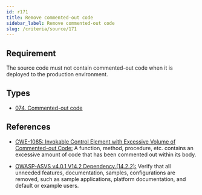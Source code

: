 ```yaml
---
id: r171
title: Remove commented-out code
sidebar_label: Remove commented-out code
slug: /criteria/source/171
---
```


## Requirement

The source code must not contain commented-out code
when it is deployed to the production environment.

## Types

- [074. Commented-out code](/types/074)

## References

- [CWE-1085: Invokable Control Element with Excessive Volume of Commented-out Code:](https://cwe.mitre.org/data/definitions/1085.html)
A function, method, procedure, etc. contains an excessive amount of code
that has been commented out within its body.

- [OWASP-ASVS v4.0.1 V14.2 Dependency.(14.2.2):](https://owasp.org/www-project-application-security-verification-standard/)
Verify that all unneeded features, documentation, samples, configurations are
removed,
such as sample applications, platform documentation, and default or example
users.
